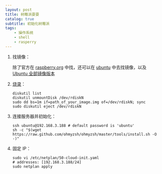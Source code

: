 ```yaml
---
layout: post
title: 树莓派耍耍
catalog: true
subtitle: 初始化树莓派
tags:
    - 操作系统
    - shell
    - rasperry
---
```


1. 找镜像：

   除了官方在 [raspberry.org](https://www.raspberrypi.org/software/operating-systems/) 中找，还可以在 [ubuntu](https://ubuntu.com/download/raspberry-pi) 中去找镜像，以及 [Ubuntu 全部镜像版本](http://cdimage.ubuntu.com/releases/20.10/release/)

2. [烧录](https://www.raspberrypi.org/documentation/installation/installing-images/mac.md)：

   ```shell
   diskutil list
   diskutil unmountDisk /dev/rdiskN
   sudo dd bs=1m if=path_of_your_image.img of=/dev/rdiskN; sync
   sudo diskutil eject /dev/rdiskN
   ```

3. 连接服务器并初始化：

   ```shell
   ssh ubuntu@192.168.3.188 # default password is 'ubuntu'
   sh -c "$(wget https://raw.github.com/ohmyzsh/ohmyzsh/master/tools/install.sh -O -)"
   ```

4. 固定 IP：

   ```shell
   sudo vi /etc/netplan/50-cloud-init.yaml
   # addresses: [192.168.3.188/24]
   sudo netplan apply
   ```

   
